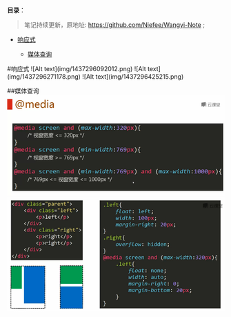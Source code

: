 **目录**：

>笔记持续更新，原地址: https://github.com/Niefee/Wangyi-Note ;

<ul>
    <li><a href="#响应式">响应式</a></li>
    <ul><li><a href="媒体查询">媒体查询</a></li
    ></ul>
    
</ul>
#响应式
![Alt text](img/1437296092012.png)
![Alt text](img/1437296271178.png)
![Alt text](img/1437296425215.png)

##媒体查询
![Alt text](img/1437296576169.png)
![Alt text](img/1437296639042.png)
